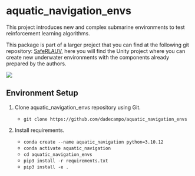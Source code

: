 # aquatic_navigation_envs
This project introduces new and complex submarine environments to test reinforcement learning algorithms.

This package is part of a larger project that you can find at the following git repository: [SafeRLAUV](https://github.com/dadecampo/SafeRLAUV), here you will find the Unity project where you can create new underwater environments with the components already prepared by the authors.

![](https://i.imgur.com/oY8Z1El.jpg)
## Environment Setup
1. Clone aquatic_navigation_envs repository using Git.

   - `git clone https://github.com/dadecampo/aquatic_navigation_envs`
  
2. Install requirements.

   - `conda create --name aquatic_navigation python=3.10.12`
  	- `conda activate aquatic_navigation`
   - `cd aquatic_navigation_envs`
   - `pip3 install -r requirements.txt`
   - `pip3 install -e .`
